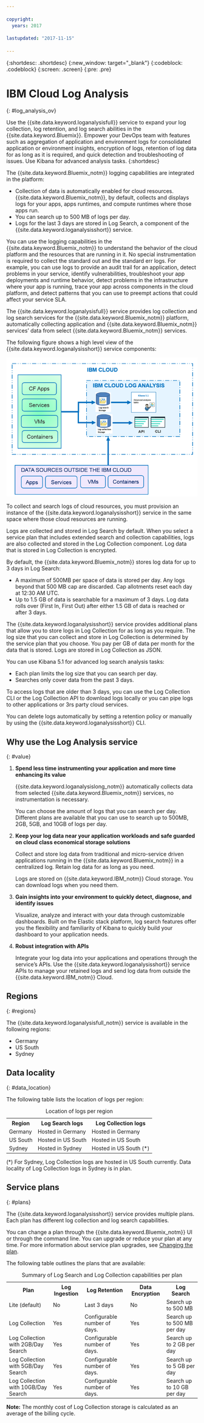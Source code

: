 ```yaml
---

copyright:
  years: 2017

lastupdated: "2017-11-15"

---
```


{:shortdesc: .shortdesc}
{:new_window: target="_blank"}
{:codeblock: .codeblock}
{:screen: .screen}
{:pre: .pre}


# IBM Cloud Log Analysis
{: #log_analysis_ov}

Use the {{site.data.keyword.loganalysisfull}} service to expand your log collection, log retention, and log search abilities in the {{site.data.keyword.Bluemix}}. Empower your DevOps team with features such as aggregation of application and environment logs for consolidated application or environment insights, encryption of logs, retention of log data for as long as it is required, and quick detection and troubleshooting of issues. Use Kibana for advanced analysis tasks.
{:shortdesc}

The {{site.data.keyword.Bluemix_notm}} logging capabilities are integrated in the platform:

* Collection of data is automatically enabled for cloud resources. {{site.data.keyword.Bluemix_notm}}, by default, collects and displays logs for your apps, apps runtimes, and compute runtimes where those apps run. 
* You can search up to 500 MB of logs per day. 
* Logs for the last 3 days are stored in Log Search, a component of the {{site.data.keyword.loganalysisshort}} service.

You can use the logging capabilities in the {{site.data.keyword.Bluemix_notm}} to understand the behavior of the cloud platform and the resources that are running in it. No special instrumentation is required to collect the standard out and the standard err logs. For example, you can use logs to provide an audit trail for an application, detect problems in your service, identify vulnerabilities, troubleshoot your app deployments and runtime behavior, detect problems in the infrastructure where your app is running, trace your app across components in the cloud platform, and detect patterns that you can use to preempt actions that could affect your service SLA.

The {{site.data.keyword.loganalysisfull}} service provides log collection and log search services for the {{site.data.keyword.Bluemix_notm}} platform, automatically collecting application and {{site.data.keyword.Bluemix_notm}} services’ data from select {{site.data.keyword.Bluemix_notm}} services.

The following figure shows a high level view of the {{site.data.keyword.loganalysisshort}} service components: 

![Overview image of the {{site.data.keyword.loganalysisshort}} service](images/loganalisys_F1.gif "Overview image of the {{site.data.keyword.loganalysisshort}} service")


To collect and search logs of cloud resources, you must provision an instance of the {{site.data.keyword.loganalysisshort}} service in the same space where those cloud resources are running.

Logs are collected and stored in Log Search by default. When you select a service plan that includes extended search and collection capabilities, logs are also collected and stored in the Log Collection component. Log data that is stored in Log Collection is encrypted.

By default, the {{site.data.keyword.Bluemix_notm}} stores log data for up to 3 days in Log Search:   

* A maximum of 500MB per space of data is stored per day. Any logs beyond that 500 MB cap are discarded. Cap allotments reset each 
day at 12:30 AM UTC.
* Up to 1.5 GB of data is searchable for a maximum of 3 days. Log data rolls over (First In, First Out) after either 1.5 GB of data is reached or after 3 days.

The {{site.data.keyword.loganalysisshort}} service provides additional plans that allow you to store logs in Log Collection for as long as you require. The log size that you can collect and store in Log Collection is determined by the service plan that you choose. You pay per GB of data per month for the data that is stored. Logs are stored in Log Collection as JSON.

You can use Kibana 5.1 for advanced log search analysis tasks:

* Each plan limits the log size that you can search per day. 
* Searches only cover data from the past 3 days.

To access logs that are older than 3 days, you can use the Log Collection CLI or the Log Collection API to download logs locally or you can pipe logs to other applications or 3rs party cloud services. 

You can delete logs automatically by setting a retention policy or manually by using the {{site.data.keyword.loganalysisshort}} CLI.

## Why use the Log Analysis service
{: #value}

1. **Spend less time instrumenting your application and more time enhancing its value**

    {{site.data.keyword.loganalysislong_notm}} automatically collects data from selected {{site.data.keyword.Bluemix_notm}} services, no instrumentation is necessary.
	
	You can choose the amount of logs that you can search per day.  Different plans are available that you can use to search up to 500MB,  2GB, 5GB, and 10GB of logs per day.

2. **Keep your log data near your application workloads and safe guarded on cloud class economical storage solutions**

    Collect and store log data from traditional and micro-service driven applications running in the {{site.data.keyword.Bluemix_notm}} in a centralized log. Retain log data for as long as you need.
	
	Logs are stored on {{site.data.keyword.IBM_notm}} Cloud storage. You can download logs when you need them.

3. **Gain insights into your environment to quickly detect, diagnose, and identify issues**

    Visualize, analyze and interact with your data through customizable dashboards. Built on the Elastic stack platform, log search features offer you the flexibility and familiarity of Kibana to quickly build your dashboard to your application needs.

4. **Robust integration with APIs**

    Integrate your log data into your applications and operations through the service’s APIs. Use the {{site.data.keyword.loganalysisshort}} service APIs to manage your retained logs and send log data from outside the {{site.data.keyword.IBM_notm}} Cloud.


## Regions
{: #regions}

The {{site.data.keyword.loganalysisfull_notm}} service is available in the following regions:

* Germany
* US South
* Sydney

## Data locality
{: #data_location}

The following table lists the location of logs per region:

<table>
  <caption>Location of logs per region</caption>
  <tr>
    <th>Region</th>
	<th>Log Search logs</th>
	<th>Log Collection logs</th>
  </tr>
  <tr>
    <td>Germany</td>
	<td>Hosted in Germany</td>
	<td>Hosted in Germany</td>
  </tr>
  <tr>
    <td>US South</td>
	<td>Hosted in US South</td>
	<td>Hosted in US South</td>
  </tr>
  <tr>
    <td>Sydney</td>
	<td>Hosted in Sydney</td>
	<td>Hosted in US South (*)</td>
  </tr>
</table>

(*) For Sydney, Log Collection logs are hosted in US South currently. Data locality of Log Collection logs in Sydney is in plan.

## Service plans
{: #plans}

The {{site.data.keyword.loganalysisshort}} service provides multiple plans. Each plan has different log collection and log search capabilities. 

You can change a plan through the {{site.data.keyword.Bluemix_notm}} UI or through the command line. You can upgrade or reduce your plan at any time. For more information about service plan upgrades, see [Changing the plan](/docs/services/CloudLogAnalysis/plan/change_plan.html#change_plan). 

The following table outlines the plans that are available:

<table>
    <caption>Summary of Log Search and Log Collection capabilities per plan</caption>
      <tr>
        <th>Plan</th>
        <th>Log Ingestion</th>
        <th>Log Retention</th>
        <th>Data Encryption</th>
        <th>Log Search</th>
      </tr>
      <tr>
        <td>Lite (default)</td>
        <td>No</td>
        <td>Last 3 days</td>
        <td>No</td>
        <td>Search up to 500 MB</td>
      </tr>
      <tr>
        <td>Log Collection</td>
        <td>Yes</td>
        <td>Configurable number of days.</td>
        <td>Yes</td>
        <td>Search up to 500 MB per day</td>
      </tr>
      <tr>
        <td>Log Collection with 2GB/Day Search</td>
        <td>Yes</td>
        <td>Configurable number of days.</td>
        <td>Yes</td>
        <td>Search up to 2 GB per day</td>
      </tr>
      <tr>
        <td>Log Collection with 5GB/Day Search</td>
        <td>Yes</td>
        <td>Configurable number of days.</td>
        <td>Yes</td>
        <td>Search up to 5 GB per day</td>
      </tr>
       <tr>
        <td>Log Collection with 10GB/Day Search</td>
        <td>Yes</td>
        <td>Configurable number of days.</td>
        <td>Yes</td>
        <td>Search up to 10 GB per day</td>
      </tr>
</table>

**Note:** The monthly cost of Log Collection storage is calculated as an average of the billing cycle.

